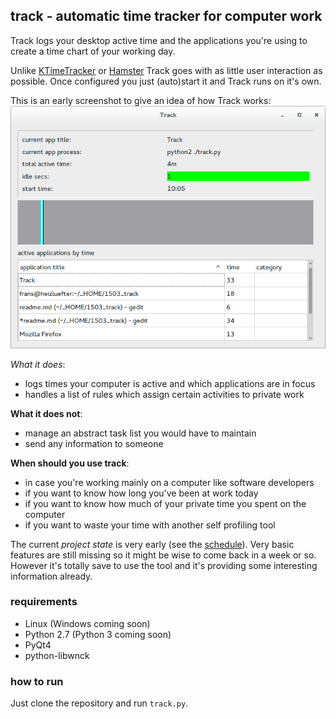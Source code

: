## track - automatic time tracker for computer work

Track logs your desktop active time and the applications you're using to 
create a time chart of your working day.

Unlike [KTimeTracker](https://www.kde.org/applications/utilities/ktimetracker/) 
or [Hamster](https://projecthamster.wordpress.com/about/) Track goes with
as little user interaction as possible. Once configured you just (auto)start it
and Track runs on it's own.

This is an early screenshot to give an idea of how Track works:
![recent screenshot](track-screenshot.png)

*What it does*:
* logs times your computer is active and which applications are in focus
* handles a list of rules which assign certain activities to private work

**What it does not**:
* manage an abstract task list you would have to maintain
* send any information to someone

**When should you use track**:
* in case you're working mainly on a computer like software developers
* if you want to know how long you've been at work today
* if you want to know how much of your private time you spent on the computer
* if you want to waste your time with another self profiling tool


The current *project state* is very early (see the [schedule](progress.md)). Very 
basic features are still missing so it might be wise to come back in a week or 
so. 
However it's totally save to use the tool and it's providing some interesting 
information already.


### requirements

* Linux (Windows coming soon)
* Python 2.7 (Python 3 coming soon)
* PyQt4
* python-libwnck


### how to run

Just clone the repository and run `track.py`.




